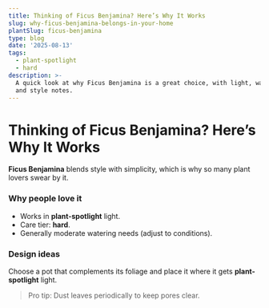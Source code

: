 ```yaml
---
title: Thinking of Ficus Benjamina? Here’s Why It Works
slug: why-ficus-benjamina-belongs-in-your-home
plantSlug: ficus-benjamina
type: blog
date: '2025-08-13'
tags:
  - plant-spotlight
  - hard
description: >-
  A quick look at why Ficus Benjamina is a great choice, with light, watering,
  and style notes.
---
```

# Thinking of Ficus Benjamina? Here’s Why It Works

**Ficus Benjamina** blends style with simplicity, which is why so many plant lovers swear by it.

### Why people love it
- Works in **plant-spotlight** light.
- Care tier: **hard**.
- Generally moderate watering needs (adjust to conditions).

### Design ideas
Choose a pot that complements its foliage and place it where it gets **plant-spotlight** light.
  
> Pro tip: Dust leaves periodically to keep pores clear.
